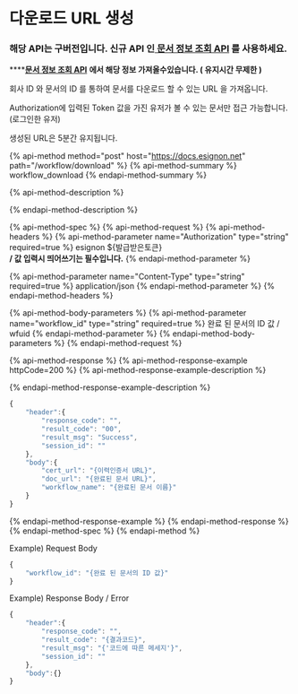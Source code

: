 # 다운로드 URL 생성

### 해당 API는 구버전입니다. 신규 API 인[ 문서 정보 조회 API](https://api.esignon.net/workflow/view/workflowinfo) 를 사용하세요.

\*\*\*\*[**문서 정보 조회 API**](https://api.esignon.net/workflow/view/workflowinfo) **에서 해당 정보 가져올수있습니다. \( 유지시간 무제한 \)**

회사 ID 와 문서의 ID 를 통하여 문서를 다운로드 할 수 있는 URL 을 가져옵니다.

Authorization에 입력된 Token 값을 가진 유저가 볼 수 있는 문서만 접근 가능합니다.\(로그인한 유저\)

생성된 URL은 5분간 유지됩니다.

{% api-method method="post" host="https://docs.esignon.net" path="/workflow/download" %}
{% api-method-summary %}
workflow\_download
{% endapi-method-summary %}

{% api-method-description %}

{% endapi-method-description %}

{% api-method-spec %}
{% api-method-request %}
{% api-method-headers %}
{% api-method-parameter name="Authorization" type="string" required=true %}
esignon ${발급받은토큰}  
 **/ 값 입력시 띄어쓰기는 필수입니다.**
{% endapi-method-parameter %}

{% api-method-parameter name="Content-Type" type="string" required=true %}
application/json
{% endapi-method-parameter %}
{% endapi-method-headers %}

{% api-method-body-parameters %}
{% api-method-parameter name="workflow\_id" type="string" required=true %}
완료 된 문서의 ID 값 / wfuid
{% endapi-method-parameter %}
{% endapi-method-body-parameters %}
{% endapi-method-request %}

{% api-method-response %}
{% api-method-response-example httpCode=200 %}
{% api-method-response-example-description %}

{% endapi-method-response-example-description %}

```javascript
{
	"header":{
		"response_code": "",
		"result_code": "00",
		"result_msg": "Success",
		"session_id": ""
	},
	"body":{
		"cert_url": "{이력인증서 URL}",
		"doc_url": "{완료된 문서 URL}",
		"workflow_name": "{완료된 문서 이름}"
	}
}
```
{% endapi-method-response-example %}
{% endapi-method-response %}
{% endapi-method-spec %}
{% endapi-method %}

Example\) Request Body

```javascript
{
	"workflow_id": "{완료 된 문서의 ID 값}"
}
```

Example\) Response Body / Error

```javascript
{
    "header":{
        "response_code": "",
        "result_code": "{결과코드}",
        "result_msg": "{'코드에 따른 메세지'}",
        "session_id": ""
    },
    "body":{}
}
```

